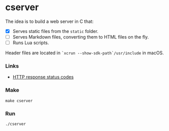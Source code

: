 # cserver

The idea is to build a web server in C that:

- [x] Serves static files from the `static` folder.
- [ ] Serves Markdown files, converting them to HTML files on the fly.
- [ ] Runs Lua scripts.

Header files are located in `` `xcrun --show-sdk-path`/usr/include `` in macOS.

### Links

- [HTTP response status codes](https://developer.mozilla.org/en-US/docs/Web/HTTP/Status)

### Make

```
make cserver
```

### Run

```
./cserver
```

